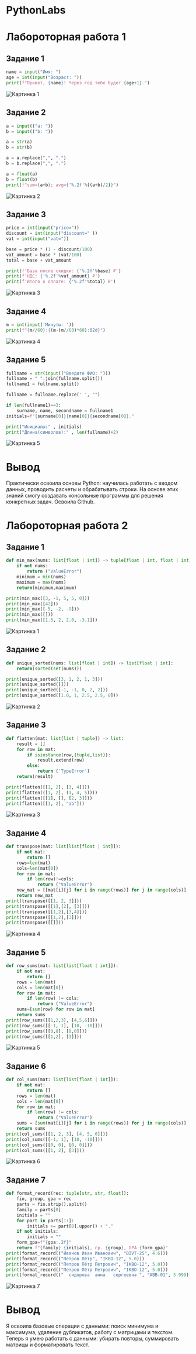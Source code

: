 # PythonLabs

# Лабороторная работа 1

## Задание 1

```python
name = input("Имя: ")
age = int(input("Возраст: "))
print(f"Привет, {name}! Через год тебе будет {age+1}.") 
```
![Картинка 1](/images/01_output.png)

## Задание 2

```python
a = input(("a: "))
b = input(("b: "))

a = str(a)
b = str(b)

a = a.replace(",", ".")
b = b.replace(",", ".")

a = float(a)
b = float(b)
print(f"sum={a+b}; avg={'%.2f'%((a+b)/2)}")
```
![Картинка 2](/images/02_output.png)

## Задание 3

```python
price = int(input("price="))
discount = int(input("discount=" ))
vat = int(input("vat="))

base = price * (1 - discount/100)
vat_amount = base * (vat/100)
total = base + vat_amount

print(f'База после скидки: {'%.2f'%base} ₽')
print(f'НДС: {'%.2f'%vat_amount} ₽')
print(f'Итого к оплате: {'%.2f'%total} ₽')
```
![Картинка 3](/images/03_output.png)

## Задание 4

```python
m = int(input('Минуты: '))
print(f"{m//60}:{(m-(m//60)*60):02d}")
```
![Картинка 4](/images/04_output.png)

## Задание 5

```python
fullname = str(input(("Введите ФИО: ")))
fullname = " ".join(fullname.split())
fullname1 = fullname.split()

fullname = fullname.replace(' ', "")

if len(fullname1)==3:
    surname, name, secondname = fullname1
initials=f"{surname[0]}{name[0]}{secondname[0]}."

print("Инициалы:" , initials)
print("Длина(символов):" , len(fullname)+2)
```
![Картинка 5](/images/05_0utput.png)

# Вывод

Практически освоила основы Python: научилась работать с вводом данных, проводить расчеты и обрабатывать строки. На основе этих знаний смогу создавать консольные программы для решения конкретных задач. Освоила Github.

# Лабороторная работа 2

## Задание 1

```python
def min_max(nums: list[float | int]) -> tuple[float | int, float | int]:
    if not nums:
        return ("ValueError")
    minimum = min(nums)
    maximum = max(nums) 
    return(minimum,maximum)

print(min_max([3, -1, 5, 5, 0]))
print(min_max([42]))
print(min_max([-5, -2, -9]))
print(min_max([]))
print(min_max([1.5, 2, 2.0, -3.1]))
```
![Картинка 1](/images/min_max_output.png)

## Задание 2

```python
def unique_sorted(nums: list[float | int]) -> list[float | int]:
    return(sorted(set(nums)))

print(unique_sorted([3, 1, 2, 1, 3]))
print(unique_sorted([]))
print(unique_sorted([-1, -1, 0, 2, 2]))
print(unique_sorted([1.0, 1, 2.5, 2.5, 0]))
```
![Картинка 2](/images/unique_sorted_output.png)

## Задание 3

```python
def flatten(mat: list[list | tuple]) -> list:
    result = []
    for row in mat:
        if isinstance(row,(tuple,list)):
            result.extend(row)
        else:
            return ('TypeError')
    return(result)

print(flatten([[1, 2], [3, 4]]))
print(flatten(([1, 2], (3, 4, 5))))
print(flatten([[1], [], [2, 3]]))
print(flatten([[1, 2], "ab"]))
```
![Картинка 3](/images/flatten_output.png)

## Задание 4

```python
def transpose(mat: list[list[float | int]]):
    if not mat:
        return []
    rows=len(mat)
    cols=len(mat[0])
    for row in mat:
        if len(row)!=cols:
            return ("ValueError")
    new_mat = [[mat[i][j] for i in range(rows)] for j in range(cols)]
    return new_mat
print(transpose([[1, 2, 3]]))
print(transpose([[1],[2], [3]]))
print(transpose([[1,2],[3,4]]))
print(transpose([[1,2],[3]]))
print(transpose([[]]))
```
![Картинка 4](/images/transpose_output.png)

## Задание 5

```python
def row_sums(mat: list[list[float | int]]):
    if not mat:
        return []
    rows = len(mat)
    cols = len(mat[0])
    for row in mat:
        if len(row) != cols:
            return ("ValueError")
    sums=[sum(row) for row in mat]
    return sums
print(row_sums([[1,2,3], [4,5,6]]))
print(row_sums([[-1, 1], [10, -10]]))
print(row_sums([[0,0], [0,0]]))
print(row_sums([[1,2], [3]]))
```
![Картинка 5](/images/row_sums_output.png)

## Задание 6

```python
def col_sums(mat: list[list[float | int]]):
    if not mat:
        return []
    rows = len(mat)
    cols = len(mat[0])
    for row in mat:
        if len(row) != cols:
            return ("ValueError")
    sums = [sum(mat[i][j] for i in range(rows)) for j in range(cols)]
    return sums
print(col_sums([[1, 2, 3], [4, 5, 6]]))
print(col_sums([[-1, 1], [10, -10]]))
print(col_sums([[0, 0], [0, 0]]))
print(col_sums([[1, 2], [3]]))
```
![Картинка 6](/images/col_sums_output.png)

## Задание 7

```python
def format_record(rec: tuple[str, str, float]):
    fio, group, gpa = rec
    parts = fio.strip().split()
    family = parts[0]
    initials = ""
    for part in parts[1:]:
        initials += part[0].upper() + "."
    if not initials:
        initials = ""
    form_gpa=f"{gpa:.2f}"
    return f"{family} {initials}, гр. {group}, GPA {form_gpa}"
print(format_record(("Иванов Иван Иванович", "BIVT-25", 4.6)))
print(format_record(("Петров Пётр", "IKBO-12", 5.0)))
print(format_record(("Петров Пётр Петрович", "IKBO-12", 5.0)))
print(format_record(("Петров Пётр Петрович", "IKBO-12", 5.0)))
print(format_record(("  сидорова  анна   сергеевна ", "ABB-01", 3.999)))
```
![Картинка 7](/images/tuples_output.png)

# Вывод
Я освоила базовые операции с данными: поиск минимума и максимума, удаление дубликатов, работу с матрицами и текстом. Теперь я умею работать с данными: убирать повторы, суммировать матрицы и форматировать текст.

